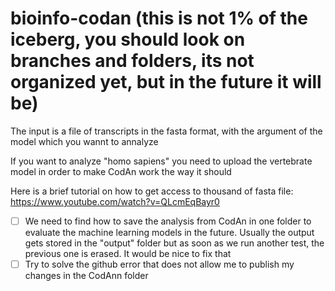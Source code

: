 # bioinfo-codan (this is not 1% of the iceberg, you should look on branches and folders, its not organized yet, but in the future it will be)

The input is a file of transcripts in the fasta format, with the argument of the model which you wannt to annalyze

If you want to analyze "homo sapiens" you need to upload the vertebrate model in order to make CodAn work the way it should

Here is a brief tutorial on how to get access to thousand of fasta file:  https://www.youtube.com/watch?v=QLcmEqBayr0

- [ ] We need to find how to save the analysis from CodAn in one folder to evaluate the machine learning models in the future. Usually the output gets stored in the "output" folder but as soon as we run another test, the previous one is erased. It would be nice to fix that
- [ ] Try to solve the github error that does not allow me to publish my changes in the CodAnn folder
